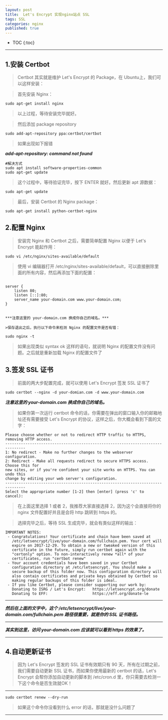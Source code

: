 ```yaml
---
layout: post
title:  Let's Encrypt 实现nginx站点 SSL
tags: SSL
categories: nginx
published: true
---
```


* TOC 
{:toc}

---

## 1.安装 Certbot

> Certbot 其实就是维护 Let's Encrypt 的 Package，在 Ubuntu上，我们可以这样安装：

>首先安装 Nginx：

```shell
sudo apt-get install nginx

```

>以上过程，等待安装完毕就好。

>然后添加 package repository


```shell
sudo add-apt-repository ppa:certbot/certbot

```

>如果出现如下报错

***add-apt-repository: command not found***


```shell
#解决方式
sudo apt install software-properties-common
sudo apt-get update

```

>这个过程中，等待验证完毕，按下 ENTER 就好。然后更新 apt 源数据：


```shell
sudo apt-get update

```

>最后，安装 Certbot 的 Nginx package：


```shell
sudo apt-get install python-certbot-nginx

```
## 2.配置 Nginx

>安装完 Nginx 和 Certbot 之后，需要简单配置 Nginx 以便于 Let's Encrypt 能起作用：

```shell
sudo vi /etc/nginx/sites-available/default

```

>使用 vi 编辑器打开 /etc/nginx/sites-available/default，可以直接删除里面的所有内容，然后再添加下面的配置：

```shell

server {
    listen 80;
    listen [::]:80;
    server_name your-domain.com www.your-domain.com;
}

```

```shell

***注意这里的 your-domain.com 换成你自己的域名。***

>保存退出之后，执行以下命令来检测 Nginx 的配置文件是否有错：
```

```shell
sudo nginx -t

```

>如果出现类似 syntax ok 这样的语句，就说明 Nginx 的配置文件没有问题。之后就是重新加载 Nginx 的配置文件了

## 3.签发 SSL 证书

>前面的两大步配置完成，就可以使用 Let's Encrypt 签发 SSL 证书了

```shell
sudo certbot --nginx -d your-domian.com -d www.your-domain.com

```

***注意这里的 your-domain.com 换成你自己的域名。***

>如果你第一次运行 certbot 命令的话，你需要在弹出的窗口输入你的邮箱地址还有需要接受 Let's Encrypt 的协议，这样之后，你大概会看到下面的文字：

```shell
Please choose whether or not to redirect HTTP traffic to HTTPS, removing HTTP access.
-------------------------------------------------------------------------------
1: No redirect - Make no further changes to the webserver configuration.
2: Redirect - Make all requests redirect to secure HTTPS access. Choose this for
new sites, or if you're confident your site works on HTTPS. You can undo this
change by editing your web server's configuration.
-------------------------------------------------------------------------------
Select the appropriate number [1-2] then [enter] (press 'c' to cancel):

```

>在上面这里选择 1 或者 2，我推荐大家直接选择 2，因为这个会直接将你的 nginx 文件配置好并且是会将 http 跳转到 https 的。

>选择完毕之后，等待 SSL 生成完毕，就会有类似这样的输出：


```shell
IMPORTANT NOTES:
 - Congratulations! Your certificate and chain have been saved at
   /etc/letsencrypt/live/your-domain.com/fullchain.pem. Your cert will
   expire on 2017-12-29. To obtain a new or tweaked version of this
   certificate in the future, simply run certbot again with the
   "certonly" option. To non-interactively renew *all* of your
   certificates, run "certbot renew"
 - Your account credentials have been saved in your Certbot
   configuration directory at /etc/letsencrypt. You should make a
   secure backup of this folder now. This configuration directory will
   also contain certificates and private keys obtained by Certbot so
   making regular backups of this folder is ideal.
 - If you like Certbot, please consider supporting our work by:
   Donating to ISRG / Let's Encrypt:   https://letsencrypt.org/donate
   Donating to EFF:                    https://eff.org/donate-le

```
***

***然后在上面的文字中，这个 /etc/letsencrypt/live/your-domain.com/fullchain.pem 路径很重要，就是你的 SSL 证书路径。***

***

***其实到这里，访问 your-domain.com 应该就可以看到 https 的效果了。***
***
## 4.自动更新证书
>因为 Let's Encrypt 签发的 SSL 证书有效期只有 90 天，所有在过期之前，我们需要自动更新 SSL 证书，而如果你使用最新的 certbot 的话，Let's Encrypt 会帮你添加自动更新的脚本到 /etc/cron.d 里，你只需要去检测一下这个命令是否生效就OK！
***


```shell
sudo certbot renew --dry-run

```

>如果这个命令你没看到什么 error 的话，那就是没什么问题了

---